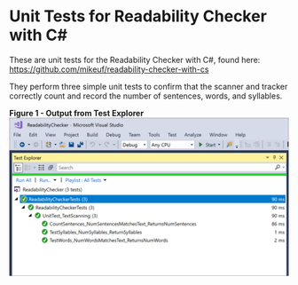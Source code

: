 # Unit Tests for Readability Checker with C#

These are unit tests for the Readability Checker with C#, found here:<br />
https://github.com/mikeuf/readability-checker-with-cs

They perform three simple unit tests to confirm that the scanner and tracker correctly count and record the number of sentences, words, and syllables.

**Figure 1 - Output from Test Explorer**
![Output from Test Explorer](https://github.com/mikeuf/unit-test-readability-checker-cs/raw/master/unit-testing.jpg "Class diagram")
